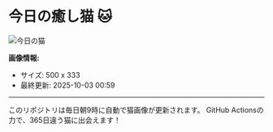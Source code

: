 # 今日の癒し猫 🐱

![今日の猫](https://cdn2.thecatapi.com/images/b90.jpg)

**画像情報:**
- サイズ: 500 x 333
- 最終更新: 2025-10-03 00:59

---

このリポジトリは毎日朝9時に自動で猫画像が更新されます。
GitHub Actionsの力で、365日違う猫に出会えます！
